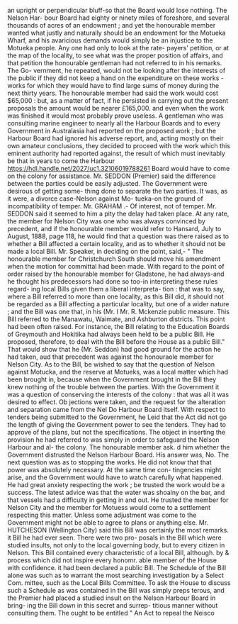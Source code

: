 an upright or perpendicular bluff-so that the Board would lose nothing. The Nelson Har- bour Board had eighty or ninety miles of foreshore, and several thousands of acres of an endowment ; and yet the honourable member wanted what justly and naturally should be an endowment for the Motueka Wharf, and his avaricious demands would simply be an injustice to the Motueka people. Any one had only to look at the rate- payers' petition, or at the map of the locality, to see what was the proper position of affairs, and that petition the honourable gentleman had not referred to in his remarks. The Go- vernment, he repeated, would not be looking after the interests of the public if they did not keep a hand on the expenditure on these works -works for which they would have to find large sums of money during the next thirty years. The honourable member had said the work would cost $65,000 : but, as a matter of fact, if he persisted in carrying out the present proposals the amount would be nearer £165,000. and even when the work was finished it would most probably prove useless. A gentleman who was consulting marine engineer to nearly all the Harbour Boards and to every Government in Australasia had reported on the proposed work ; but the Harbour Board had ignored his adverse report, and, acting mostly on their own amateur conclusions, they decided to proceed with the work which this eminent authority had reported against, the result of which must inevitably be that in years to come the Harbour https://hdl.handle.net/2027/uc1.32106019788261 Board would have to come on the colony for assistance. Mr. SEDDON (Premier) said the difference between the parties could be easily adjusted. The Government were desirous of getting some- thing done to separate the two parties. It was, as it were, a divorce case-Nelson against Mo- tueka-on the ground of incompatibility of temper. Mr. GRAHAM .- Of interest, not of temper. Mr. SEDDON said it seemed to him a pity the delay had taken place. At any rate, the member for Nelson City was one who was always convinced by precedent, and if the honourable member would refer to Hansard, July to August, 1888, page 118, he would find that a question was there raised as to whether a Bill affected a certain locality, and as to whether it should not be made a local Bill. Mr. Speaker, in deciding on the point, said,- " The honourable member for Christchurch South should move his amendment when the motion for committal had been made. With regard to the point of order raised by the honourable member for Gladstone, he had always-and he thought his predecessors had done so too-in interpreting these rules regard- ing local Bills given them a liberal interpreta- tion : that was to say, where a Bill referred to more than one locality, as this Bill did, it should not be regarded as a Bill affecting a particular locality, but one of a wider nature ; and the Bill was one that, in his (Mr. I Mr. R. Mckenzie public measure. This Bill referred to the Manawatu, Waimate, and Ashburton districts. This point had been often raised. For instance, the Bill relating to the Education Boards of Greymouth and Hokitika had always been held to be a public Bill. He proposed, therefore, to deal with the Bill before the House as a public Bill." That would show that he (Mr. Seddon) had good ground for the action he had taken, aud that precedent was against the honouraole member for Nelson City. As to the Bill, be wished to say that the question of Nelson against Motucka, and the reserve at Motueks, was a local matter which had been brought in, because when the Government brought in the Bill they knew nothing of the trouble between the parties. With the Government it was a question of conserving the interests of the colony : that was all it was desired to effect. Ob jections were taken, and the request for the alteration and separation came from the Nel Do Harbour Board itself. With respect to tenders being submitted to the Government, he Leid that the Act did not go the length of giving the Government power to see the tenders. They had to approve of the plans, but not the specifications. The object in inserting the provision he had referred to was simply in order to safeguard the Nelson Harbour and al- the colony. The honourable member ask. d him whether the Government distrusted the Nelson Harbour Board. His answer was, No. The next question was as to stopping the works. He did not know that that power was absolutely necessary. At the same time con- tingencies might arise, and the Government would have to watch carefully what happened. He had great anxiety respecting the work ; be trusted the work would be a success. The latest advice was that the water was shoalny on the bar, and that vessels had a difficulty in getting in and out. He trusted the member for Nelson City and the member for Motuess would come to a settlement respecting this matter. Unless some adjustment was come to the Government might not be able to agree to plans or anything else. Mr. HUTCHESON (Wellington City) said this Bill was certainly the most remarks. it Bill he had ever seen. There were two pro- posals in the Bill which were studied insults, not only to the local governing body, but to every citizen in Nelson. This Bill contained every characteristic of a local Bill, although. by & process which did not inspire every honomr. able member of the House with confidence. it had been declared a public Bill. The Schedule of the Bill alone was such as to warrant the most searching investigation by a Select Com. mittee, such as the Local Bills Committee. To ask the House to discuss such a Schedule as was contained in the Bill was simply preps terous, and the Premier had placed a studied insult on the Nelson Harbour Board in bring- ing the Bill down in this secret and surrep- titious manner without consulting them. The ought to be entitled " An Act to repeal the Neisco 